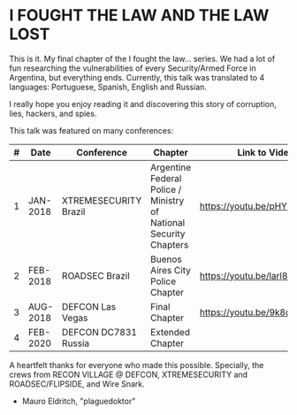 # I FOUGHT THE LAW AND THE LAW LOST

This is it. My final chapter of the I fought the law... series.
We had a lot of fun researching the vulnerabilities of every Security/Armed Force in Argentina, but everything ends. 
Currently, this talk was translated to 4 languages:
Portuguese, Spanish, English and Russian.

I really hope you enjoy reading it and discovering this story of corruption, lies, hackers, and spies.

This talk was featured on many conferences:

|#| Date | Conference | Chapter | Link to Video | Link to Slides |
|---|---|---|---|---|---|
|1| JAN-2018 | XTREMESECURITY Brazil | Argentine Federal Police / Ministry of National Security Chapters | https://youtu.be/pHYb2NRDojw | https://drive.google.com/open?id=1WEZV7sB07QmjHluSlX4lYbdipel4uJ34pMwpxQ6CvA0 |
|2| FEB-2018 | ROADSEC Brazil | Buenos Aires City Police Chapter | https://youtu.be/larl83PcPKk | https://drive.google.com/open?id=1vTlBefmem4ctRDjCSpYmiP_Fk28qilUA9EQ18jz-RQ0 |
|3| AUG-2018 | DEFCON Las Vegas | Final Chapter | https://youtu.be/9k8qmH1lVrg |https://docs.google.com/presentation/d/1m84qNUtl1aQjWEdS8ImYcDWqQFCiJ6IHs4Kjb5-F1nY/edit?usp=sharing |
|4| FEB-2020 | DEFCON DC7831 Russia | Extended Chapter | | https://docs.google.com/presentation/d/16j15J9hVqGGGLPsPHOhnxrjEKqOt9rkidFo_ivtS_-c/edit?usp=sharing |

A heartfelt thanks for everyone who made this possible.
Specially, the crews from RECON VILLAGE @ DEFCON, XTREMESECURITY and ROADSEC/FLIPSIDE, and Wire Snark.

- Mauro Eldritch, "plaguedoktor"
